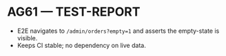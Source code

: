 # AG61 — TEST-REPORT
- E2E navigates to `/admin/orders?empty=1` and asserts the empty-state is visible.
- Keeps CI stable; no dependency on live data.

